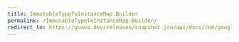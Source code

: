 ```yaml
---
title: ImmutableTypeToInstanceMap.Builder
permalink: /ImmutableTypeToInstanceMap.Builder/
redirect_to: https://guava.dev/releases/snapshot-jre/api/docs/com/google/common/reflect/ImmutableTypeToInstanceMap.Builder.html
---
```

